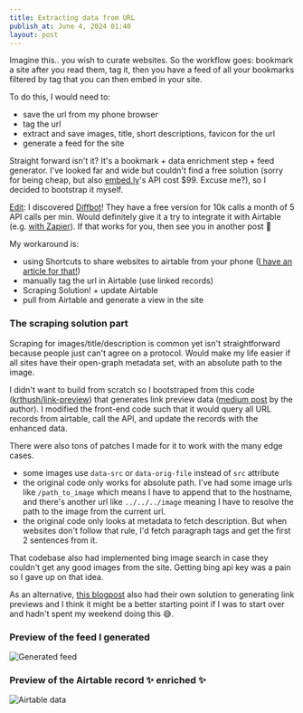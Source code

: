 ```yaml
---
title: Extracting data from URL
publish_at: June 4, 2024 01:40
layout: post
---
```


Imagine this.. you wish to curate websites. So the workflow goes: bookmark a site after you read them, tag it, then you have a feed of all your bookmarks filtered by tag that you can then embed in your site.

To do this, I would need to:

- save the url from my phone browser
- tag the url
- extract and save images, title, short descriptions, favicon for the url
- generate a feed for the site

Straight forward isn't it? It's a bookmark + data enrichment step + feed generator. I've looked far and wide but couldn't find a free solution (sorry for being cheap, but also [embed.ly](https://embed.ly/extract)'s API cost $99. Excuse me?), so I decided to bootstrap it myself.

<u>Edit</u>: I discovered [Diffbot](https://www.diffbot.com/)! They have a free version for 10k calls a month of 5 API calls per min. Would definitely give it a try to integrate it with Airtable (e.g. [with Zapier](https://zapier.com/apps/airtable/integrations/airtable/339901/enrich-new-airtable-records-with-diffbot-enhance)). If that works for you, then see you in another post 👋

My workaround is:
- using Shortcuts to share websites to airtable from your phone ([I have an article for that!](/blog/how-to-share-urls-from-your-phone-to-airtable-with-ios-shortcuts))
- manually tag the url in Airtable (use linked records)
- Scraping Solution! + update Airtable
- pull from Airtable and generate a view in the site

### The scraping solution part

Scraping for images/title/description is common yet isn't straightforward because people just can't agree on a protocol. Would make my life easier if all sites have their open-graph metadata set, with an absolute path to the image.

I didn't want to build from scratch so I bootstraped from this code ([krthush/link-preview](https://github.com/krthush/link-preview)) that generates link preview data ([medium post](https://krthush.medium.com/how-to-create-link-previews-like-social-media-apps-open-source-api-45797d758200) by the author). I modified the front-end code such that it would query all URL records from airtable, call the API, and update the records with the enhanced data.

There were also tons of patches I made for it to work with the many edge cases.
- some images use `data-src` or `data-orig-file` instead of `src` attribute
- the original code only works for absolute path. I've had some image urls like `/path_to_image` which means I have to append that to the hostname, and there's another url like `../../../image` meaning I have to resolve the path to the image from the current url.
- the original code only looks at metadata to fetch description. But when websites don't follow that rule, I'd fetch paragraph tags and get the first 2 sentences from it.

That codebase also had implemented bing image search in case they couldn't get any good images from the site. Getting bing api key was a pain so I gave up on that idea.

As an alternative, [this blogpost](https://andrejgajdos.com/how-to-create-a-link-preview/) also had their own solution to generating link previews and I think it might be a better starting point if I was to start over and hadn't spent my weekend doing this 😅.

### Preview of the feed I generated

![Generated feed](extracting-data-from-url/feed.png "=400x400")

### Preview of the Airtable record ✨ enriched ✨

![Airtable data](extracting-data-from-url/airtable.png "=400x400")
